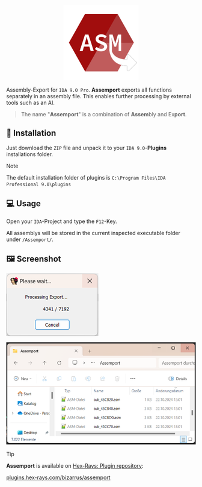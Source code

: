 <p align="center">
  <img width="200" height="200" src="https://github.com/Bizarrus/Assemport/blob/main/Screenshots/Logo.png?raw=true" />
</p>

Assembly-Export for `IDA 9.0 Pro`. **Assemport** exports all functions separately in an assembly file. This enables further processing by external tools such as an AI.

> The name "**Assemport**" is a combination of **Assem**bly and Ex**port**.

## 💽 Installation
Just download the `ZIP` file and unpack it to your `IDA 9.0`-**Plugins** installations folder.

> [!NOTE]
> The default installation folder of plugins is `C:\Program Files\IDA Professional 9.0\plugins`

## 💻 Usage
Open your `IDA`-Project and type the `F12`-Key.

All assemblys will be stored in the current inspected executable folder under `/Assemport/`.

## 🖼️ Screenshot
![Loading](https://github.com/Bizarrus/Assemport/blob/main/Screenshots/Box.png?raw=true)

![Output](https://github.com/Bizarrus/Assemport/blob/main/Screenshots/Output.png?raw=true)

> [!TIP]
> **Assemport** is available on [Hex-Rays: Plugin repository](https://plugins.hex-rays.com):
> 
> [plugins.hex-rays.com/bizarrus/assemport](https://plugins.hex-rays.com/bizarrus/assemport)
